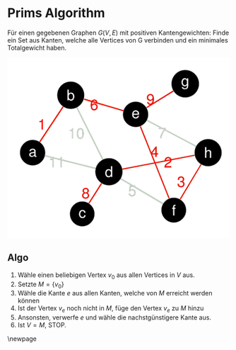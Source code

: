 # Prims Algorithm

Für einen gegebenen Graphen $G(V,E)$ mit positiven Kantengewichten:
    Finde ein Set aus Kanten, welche alle Vertices von G verbinden und ein minimales Totalgewicht haben.

![Prims Algorithm](images/minimum_spanning_tree.png)

## Algo

1. Wähle einen beliebigen Vertex $v_{0}$ aus allen Vertices in $V$ aus.
2. Setzte $M=\{v_{0}\}$
3. Wähle die Kante $e$ aus allen Kanten, welche von $M$ erreicht werden können
4. Ist der Vertex $v_{e}$ noch nicht in $M$, füge den Vertex $v_{e}$ zu $M$ hinzu
5. Ansonsten, verwerfe $e$ und wähle die nachstgünstigere Kante aus.
6. Ist $V=M$, STOP.

\newpage